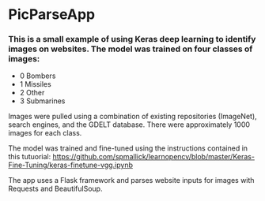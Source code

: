 # PicParseApp

### This is a small example of using Keras deep learning to identify images on websites.  The model was trained on four classes of images:

* 0 Bombers
* 1 Missiles
* 2 Other
* 3 Submarines

Images were pulled using a combination of existing repositories (ImageNet), search engines, and the GDELT database.  There were approximately 1000 images for each class.

The model was trained and fine-tuned using the instructions contained in this tutuorial:
https://github.com/spmallick/learnopencv/blob/master/Keras-Fine-Tuning/keras-finetune-vgg.ipynb

The app uses a Flask framework and parses website inputs for images with Requests and BeautifulSoup. 

